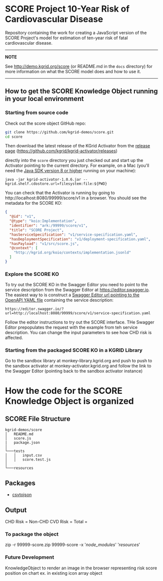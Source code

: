 <!-- https://github.com/kgrid-demos/score
Intended Use: exploring/updating code that implements this model
KGrid Personas: Developer 
-->

# SCORE Project 10-Year Risk of Cardiovascular Disease
Repository containing the work for creating a JavaScript version of the SCORE Project's model for estimation of ten-year risk of fatal cardiovascular disease.

---
**NOTE**

See http://demo.kgrid.org/score (or README.md in the `docs` directory) for more information on what the SCORE model does and how to use it.

----

## How to get the SCORE Knowledge Object running in your local environment

### Starting from source code

Check out the score object GitHub repo:

```bash
git clone https://github.com/kgrid-demos/score.git
cd score
```

Then download the latest release of the KGrid Activator from the [release page](https://github.com/kgrid/kgrid-activator/releases) (https://github.com/kgrid/kgrid-activator/releases)

directly into the `score` directory you just checked out and start up the Activator pointing to the current directory. For example, on a Mac (you'll need the [Java SDK version 8 or higher](https://www.oracle.com/technetwork/java/javase/downloads/jdk8-downloads-2133151.html) running on your machine):

```
java -jar kgrid-activator-1.0.6.jar --kgrid.shelf.cdostore.url=filesystem:file:${PWD}
```
You can check that the Activator is running by going to http://localhost:8080/99999/score/v1 in a browser. You should see the metadata for the SCORE KO:

```json
{
  "@id": "v1",
  "@type": "koio:Implementation",
  "identifier": "ark:/99999/score/v1",
  "title": "SCORE Project",
  "hasServiceSpecification": "v1/service-specification.yaml",
  "hasDeploymentSpecification": "v1/deployment-specification.yaml",
  "hasPayload": "v1/src/score.js",
  "@context": [
    "http://kgrid.org/koio/contexts/implementation.jsonld"
  ]
}
```

### Explore the SCORE KO

To try out the SCORE KO in the Swagger Editor you need to point to the service description from the Swagger Editor at https://editor.swagger.io. The easiest way to is construct a [Swagger Editor url pointing to the OpenAPI YAML file](https://editor.swagger.io/?url=http://localhost:8080/99999/score/v1/service-specification.yaml) containing the service description:

```
https://editor.swagger.io/?url=http://localhost:8080/99999/score/v1/service-specification.yaml
```

Follow the editor instructions to try out the SCORE interface. THe Swagger Editor prepopulates the request with the example from teh service description. You can change the input parameters to see how CHD risk is affected.

### Starting from the packaged SCORE KO in a KGRID Library

Go to the sandbox library at monkey-library.kgrid.org and push to push to the sandbox activator at monkey-activator.kgrid.org and follow the link to the Swagger Editor (pointing back to the sandbox activator instance)


# How the code for the SCORE Knowledge Object is organized
        
## SCORE File Structure

```
kgrid-demos/score
│   README.md
│   score.js
|   package.json
│
└───tests
│   │   input.csv
│   │   score.test.js
│   
└───resources
```

## Packages
* [csvtojson](https://www.npmjs.com/package/csvtojson#parameters)

## Output

CHD Risk = 
Non-CHD CVD Risk = 
Total = 


### To package the object

zip -r 99999-score.zip 99999-score -x '*node_modules*' '*resources*'

### Future Development

KnowledgeObject to render an image in the browser representing risk score position on chart
ex. in existing icon array object

